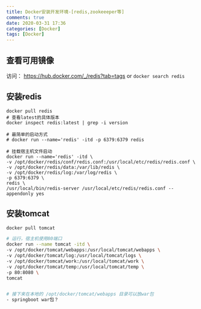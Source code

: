 ```yaml
---
title: Docker安装开发环境-[redis,zookeeeper等]
comments: true
date: 2020-03-31 17:36
categories: [Docker]
tags: [Docker]
---
```


## 查看可用镜像
访问： <https://hub.docker.com/_/redis?tab=tags>
or
`docker search redis`

## 安装redis
```shell
docker pull redis
# 查看latest的具体版本
docker inspect redis:latest | grep -i version

# 最简单的启动方式
# docker run --name='redis' -itd -p 6379:6379 redis

# 挂载宿主机文件启动
docker run --name='redis' -itd \
-v /opt/docker/redis/conf/redis.conf:/usr/local/etc/redis/redis.conf \
-v /opt/docker/redis/data:/var/lib/redis \
-v /opt/docker/redis/log:/var/log/redis \
-p 6379:6379 \
redis \
/usr/local/bin/redis-server /usr/local/etc/redis/redis.conf --appendonly yes
```

<!-- more -->
## 安装tomcat
```sh
docker pull tomcat

# 运行，宿主机使用80端口
docker run --name tomcat -itd \
-v /opt/docker/tomcat/webapps:/usr/local/tomcat/webapps \
-v /opt/docker/tomcat/log:/usr/local/tomcat/logs \
-v /opt/docker/tomcat/work:/usr/local/tomcat/work \
-v /opt/docker/tomcat/temp:/usr/local/tomcat/temp \
-p 80:8080 \
tomcat


# 接下来在本地的 /opt/docker/tomcat/webapps 目录可以放war包
- springboot war包？
```

